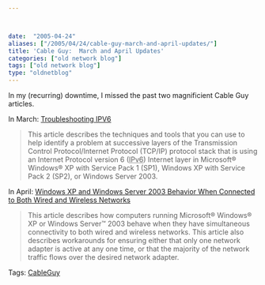 ```yaml
---



date:  "2005-04-24"
aliases: ["/2005/04/24/cable-guy-march-and-april-updates/"]
title: 'Cable Guy:  March and April Updates'
categories: ["old network blog"]
tags: ["old network blog"]
type: "oldnetblog"
---
```

In my (recurring) downtime, I missed the past two magnificient Cable Guy articles.  


In March:  <a href="http://www.microsoft.com/technet/community/columns/cableguy/cg0305.mspx">Troubleshooting IPV6</a>


<blockquote>This article describes the techniques and tools that you can use to help identify a problem at successive layers of the Transmission Control Protocol/Internet Protocol (TCP/IP) protocol stack that is using an Internet Protocol version 6 (<acronym title="Internet Protocol - Version 6">IPv6</acronym>) Internet layer in Microsoft® Windows® XP with Service Pack 1 (SP1), Windows XP with Service Pack 2 (SP2), or Windows Server 2003.


</blockquote>
In April:  <a href="http://www.microsoft.com/technet/community/columns/cableguy/cg0405.mspx">Windows XP and Windows Server 2003 Behavior When Connected to Both Wired and Wireless Networks</a>


<blockquote>This article describes how computers running Microsoft® Windows® XP or Windows Server™ 2003 behave when they have simultaneous connectivity to both wired and wireless networks. This article also describes workarounds for ensuring either that only one network adapter is active at any one time, or that the majority of the network traffic flows over the desired network adapter.


</blockquote>
Tags: <a href="http://technorati.com/tag/CableGuy" title="See the Technorati tag page for 'CableGuy'." rel="tag">CableGuy</a>


